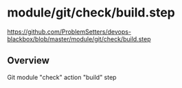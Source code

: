 # module/git/check/build.step

https://github.com/ProblemSetters/devops-blackbox/blob/master/module/git/check/build.step

## Overview

Git module "check" action "build" step



